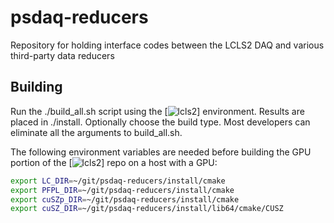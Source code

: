 # psdaq-reducers
Repository for holding interface codes between the LCLS2 DAQ and various
third-party data reducers

## Building
Run the ./build_all.sh script using the
[![lcls2](https://github.com/slac-lcls/lcls2)] environment.  Results are placed
in ./install.  Optionally choose the build type.  Most developers can eliminate
all the arguments to build_all.sh.

The following environment variables are needed before building the GPU portion
of the [![lcls2](https://github.com/slac-lcls/lcls2)] repo on a host with a GPU:
```bash
export LC_DIR=~/git/psdaq-reducers/install/cmake
export PFPL_DIR=~/git/psdaq-reducers/install/cmake
export cuSZp_DIR=~/git/psdaq-reducers/install/cmake
export cuSZ_DIR=~/git/psdaq-reducers/install/lib64/cmake/CUSZ
```
